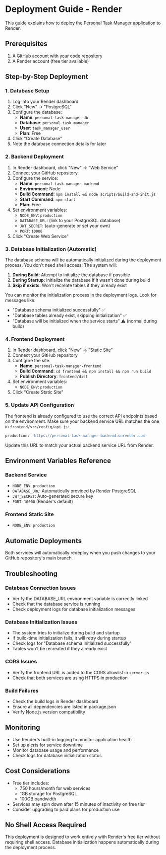 # Deployment Guide - Render

This guide explains how to deploy the Personal Task Manager application to Render.

## Prerequisites

1. A GitHub account with your code repository
2. A Render account (free tier available)

## Step-by-Step Deployment

### 1. Database Setup

1. Log into your Render dashboard
2. Click "New" → "PostgreSQL"
3. Configure the database:
   - **Name**: `personal-task-manager-db`
   - **Database**: `personal_task_manager`
   - **User**: `task_manager_user`
   - **Plan**: Free
4. Click "Create Database"
5. Note the database connection details for later

### 2. Backend Deployment

1. In Render dashboard, click "New" → "Web Service"
2. Connect your GitHub repository
3. Configure the service:
   - **Name**: `personal-task-manager-backend`
   - **Environment**: Node
   - **Build Command**: `npm install && node scripts/build-and-init.js`
   - **Start Command**: `npm start`
   - **Plan**: Free
4. Set environment variables:
   - `NODE_ENV`: `production`
   - `DATABASE_URL`: (link to your PostgreSQL database)
   - `JWT_SECRET`: (auto-generate or set your own)
   - `PORT`: `10000`
5. Click "Create Web Service"

### 3. Database Initialization (Automatic)

The database schema will be automatically initialized during the deployment process. You don't need shell access! The system will:

1. **During Build**: Attempt to initialize the database if possible
2. **During Startup**: Initialize the database if it wasn't done during build
3. **Skip if exists**: Won't recreate tables if they already exist

You can monitor the initialization process in the deployment logs. Look for messages like:
- "Database schema initialized successfully" ✅
- "Database tables already exist, skipping initialization" ✅
- "Database will be initialized when the service starts" ⚠️ (normal during build)

### 4. Frontend Deployment

1. In Render dashboard, click "New" → "Static Site"
2. Connect your GitHub repository
3. Configure the site:
   - **Name**: `personal-task-manager-frontend`
   - **Build Command**: `cd frontend && npm install && npm run build`
   - **Publish Directory**: `frontend/dist`
4. Set environment variables:
   - `NODE_ENV`: `production`
5. Click "Create Static Site"

### 5. Update API Configuration

The frontend is already configured to use the correct API endpoints based on the environment. Make sure your backend service URL matches the one in `frontend/src/config/api.js`:

```javascript
production: 'https://personal-task-manager-backend.onrender.com'
```

Update this URL to match your actual backend service URL from Render.

## Environment Variables Reference

### Backend Service
- `NODE_ENV`: `production`
- `DATABASE_URL`: Automatically provided by Render PostgreSQL
- `JWT_SECRET`: Auto-generated secure key
- `PORT`: `10000` (Render's default)

### Frontend Static Site
- `NODE_ENV`: `production`

## Automatic Deployments

Both services will automatically redeploy when you push changes to your GitHub repository's main branch.

## Troubleshooting

### Database Connection Issues
- Verify the DATABASE_URL environment variable is correctly linked
- Check that the database service is running
- Check deployment logs for database initialization messages

### Database Initialization Issues
- The system tries to initialize during build and startup
- If build-time initialization fails, it will retry during startup
- Check logs for "Database schema initialized successfully"
- Tables won't be recreated if they already exist

### CORS Issues
- Verify the frontend URL is added to the CORS allowlist in `server.js`
- Check that both services are using HTTPS in production

### Build Failures
- Check the build logs in Render dashboard
- Ensure all dependencies are listed in package.json
- Verify Node.js version compatibility

## Monitoring

- Use Render's built-in logging to monitor application health
- Set up alerts for service downtime
- Monitor database usage and performance
- Check logs for database initialization status

## Cost Considerations

- Free tier includes:
  - 750 hours/month for web services
  - 1GB storage for PostgreSQL
  - 100GB bandwidth
- Services may spin down after 15 minutes of inactivity on free tier
- Consider upgrading to paid plans for production use

## No Shell Access Required

This deployment is designed to work entirely with Render's free tier without requiring shell access. Database initialization happens automatically during the deployment process. 